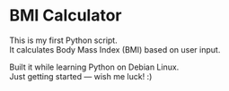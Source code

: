 # BMI Calculator
This is my first Python script.  
It calculates Body Mass Index (BMI) based on user input.

Built it while learning Python on Debian Linux.  
Just getting started — wish me luck! :)

 
